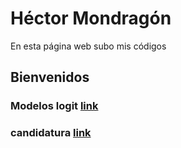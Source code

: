 # Héctor Mondragón
En esta página web subo mis códigos

## Bienvenidos

### Modelos logit [link](prueba)
### candidatura [link](neww)

